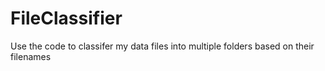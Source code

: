 # FileClassifier

Use the code to classifer my data files into multiple folders based on their filenames
